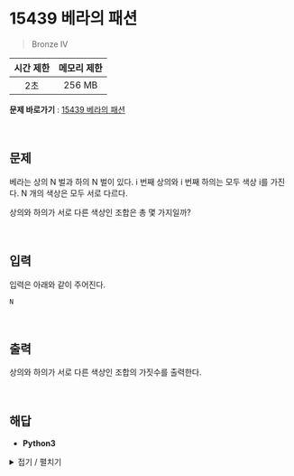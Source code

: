 # 15439 베라의 패션
> Bronze IV

|시간 제한|메모리 제한|
|:---:|:---:|
|2초|256 MB|

**문제 바로가기** : [15439 베라의 패션](https://www.acmicpc.net/problem/15439 "15439 베라의 패션")

</br>

## 문제
베라는 상의 N 벌과 하의 N 벌이 있다. i 번째 상의와 i 번째 하의는 모두 색상 i를 가진다. N 개의 색상은 모두 서로 다르다.

상의와 하의가 서로 다른 색상인 조합은 총 몇 가지일까?

</br>

## 입력
입력은 아래와 같이 주어진다.

```
N
```

</br>

## 출력
상의와 하의가 서로 다른 색상인 조합의 가짓수를 출력한다.

</br>

## 해답
- **Python3**
<details>
<summary>접기 / 펼치기</summary>
<div markdown="1">

```py
n = int(input())
print(n * (n -1))
```

</div>
</details>